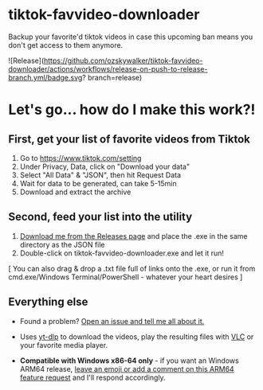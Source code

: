 # tiktok-favvideo-downloader

Backup your favorite'd tiktok videos in case this upcoming ban means you don't get access to them anymore. 

![Release](https://github.com/ozskywalker/tiktok-favvideo-downloader/actions/workflows/release-on-push-to-release-branch.yml/badge.svg?
branch=release)

# Let's go... how do I make this work?!

## First, get your list of favorite videos from Tiktok

1. Go to https://www.tiktok.com/setting
2. Under Privacy, Data, click on "Download your data"
3. Select "All Data" & "JSON", then hit Request Data
4. Wait for data to be generated, can take 5-15min
5. Download and extract the archive

## Second, feed your list into the utility
1. [Download me from the Releases page](https://github.com/ozskywalker/tiktok-favvideo-downloader/releases) and place the .exe in the same directory as the JSON file
2. Double-click on tiktok-favvideo-downloader.exe and let it run!

[ You can also drag & drop a .txt file full of links onto the .exe, or run it from cmd.exe/Windows Terminal/PowerShell - whatever your heart desires ]


## Everything else

* Found a problem? [Open an issue and tell me all about it.](https://github.com/ozskywalker/tiktok-favvideo-downloader/issues)

* Uses [yt-dlp](https://github.com/yt-dlp/yt-dlp) to download the videos, play the resulting files with [VLC](https://www.videolan.org/vlc/) or your favorite media player.

* **Compatible with Windows x86-64 only** - if you want an Windows ARM64 release, [leave an emoji or add a comment on this ARM64 feature request](https://github.com/ozskywalker/tiktok-favvideo-downloader/issues/1) and I'll respond accordingly.
